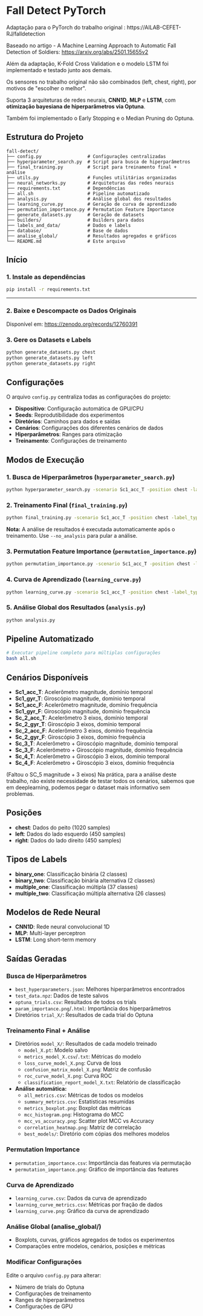 # Fall Detect PyTorch

Adaptação para o PyTorch do trabalho original : https://AILAB-CEFET-RJ/falldetection

Baseado no artigo - A Machine Learning Approach to Automatic Fall Detection of Soldiers: https://arxiv.org/abs/2501.15655v2

Além da adaptação, K-Fold Cross Validation e o modelo LSTM foi implementado e testado junto aos demais.

Os sensores no trabalho original não são combinados (left, chest, right), por motivos de "escolher o melhor".

Suporta 3 arquiteturas de redes neurais, **CNN1D**, **MLP** e **LSTM**, com **otimização bayesiana de hiperparâmetros via Optuna**.

Também foi implementado o Early Stopping e o Median Pruning do Optuna.

## Estrutura do Projeto

```
fall-detect/
├── config.py                 # Configurações centralizadas
├── hyperparameter_search.py  # Script para busca de hiperparâmetros
├── final_training.py         # Script para treinamento final + análise
├── utils.py                  # Funções utilitárias organizadas
├── neural_networks.py        # Arquiteturas das redes neurais
├── requirements.txt          # Dependências
├── all.sh                    # Pipeline automatizado
├── analysis.py               # Análise global dos resultados
├── learning_curve.py         # Geração de curva de aprendizado
├── permutation_importance.py # Permutation Feature Importance
├── generate_datasets.py      # Geração de datasets
├── builders/                 # Builders para dados
├── labels_and_data/          # Dados e labels
├── database/                 # Base de dados
├── analise_global/           # Resultados agregados e gráficos
└── README.md                 # Este arquivo
```

## Início

### 1. Instale as dependências

```bash
pip install -r requirements.txt
```

---

### 2. Baixe e Descompacte os Dados Originais
Disponível em: https://zenodo.org/records/12760391

### 3. Gere os Datasets e Labels
```bash
python generate_datasets.py chest
python generate_datasets.py left
python generate_datasets.py right
```

## Configurações

O arquivo `config.py` centraliza todas as configurações do projeto:

- **Dispositivo**: Configuração automática de GPU/CPU
- **Seeds**: Reprodutibilidade dos experimentos
- **Diretórios**: Caminhos para dados e saídas
- **Cenários**: Configurações dos diferentes cenários de dados
- **Hiperparâmetros**: Ranges para otimização
- **Treinamento**: Configurações de treinamento

## Modos de Execução

### 1. Busca de Hiperparâmetros (`hyperparameter_search.py`)

```bash
python hyperparameter_search.py -scenario Sc1_acc_T -position chest -label_type binary_one --nn CNN1D --n_trials 20 --timeout 3600
```

### 2. Treinamento Final (`final_training.py`)

```bash
python final_training.py -scenario Sc1_acc_T -position chest -label_type binary_one --nn CNN1D --num_models 20 --epochs 25
```

**Nota:** A análise de resultados é executada automaticamente após o treinamento. Use `--no_analysis` para pular a análise.

### 3. Permutation Feature Importance (`permutation_importance.py`)

```bash
python permutation_importance.py -scenario Sc1_acc_T -position chest -label_type binary_one --nn CNN1D
```

### 4. Curva de Aprendizado (`learning_curve.py`)

```bash
python learning_curve.py -scenario Sc1_acc_T -position chest -label_type binary_one --nn CNN1D
```

### 5. Análise Global dos Resultados (`analysis.py`)

```bash
python analysis.py
```

## Pipeline Automatizado

```bash
# Executar pipeline completo para múltiplas configurações
bash all.sh
```

## Cenários Disponíveis

- **Sc1_acc_T**: Acelerômetro magnitude, domínio temporal
- **Sc1_gyr_T**: Giroscópio magnitude, domínio temporal
- **Sc1_acc_F**: Acelerômetro magnitude, domínio frequência
- **Sc1_gyr_F**: Giroscópio magnitude, domínio frequência
- **Sc_2_acc_T**: Acelerômetro 3 eixos, domínio temporal
- **Sc_2_gyr_T**: Giroscópio 3 eixos, domínio temporal
- **Sc_2_acc_F**: Acelerômetro 3 eixos, domínio frequência
- **Sc_2_gyr_F**: Giroscópio 3 eixos, domínio frequência
- **Sc_3_T**: Acelerômetro + Giroscópio magnitude, domínio temporal
- **Sc_3_F**: Acelerômetro + Giroscópio magnitude, domínio frequência
- **Sc_4_T**: Acelerômetro + Giroscópio 3 eixos, domínio temporal
- **Sc_4_F**: Acelerômetro + Giroscópio 3 eixos, domínio frequência

(Faltou o SC_5 magnitude + 3 eixos)
Na prática, para a análise deste trabalho, não existe necessidade de testar todos os cenários, sabemos que em deeplearning, podemos pegar o dataset mais informativo sem problemas.

## Posições

- **chest**: Dados do peito (1020 samples)
- **left**: Dados do lado esquerdo (450 samples)
- **right**: Dados do lado direito (450 samples)

## Tipos de Labels

- **binary_one**: Classificação binária (2 classes)
- **binary_two**: Classificação binária alternativa (2 classes)
- **multiple_one**: Classificação múltipla (37 classes)
- **multiple_two**: Classificação múltipla alternativa (26 classes)

## Modelos de Rede Neural

- **CNN1D**: Rede neural convolucional 1D
- **MLP**: Multi-layer perceptron
- **LSTM**: Long short-term memory

## Saídas Geradas

### Busca de Hiperparâmetros
- `best_hyperparameters.json`: Melhores hiperparâmetros encontrados
- `test_data.npz`: Dados de teste salvos
- `optuna_trials.csv`: Resultados de todos os trials
- `param_importance.png`/`.html`: Importância dos hiperparâmetros
- Diretórios `trial_X/`: Resultados de cada trial do Optuna

### Treinamento Final + Análise
- Diretórios `model_X/`: Resultados de cada modelo treinado
  - `model_X.pt`: Modelo salvo
  - `metrics_model_X.csv`/`.txt`: Métricas do modelo
  - `loss_curve_model_X.png`: Curva de loss
  - `confusion_matrix_model_X.png`: Matriz de confusão
  - `roc_curve_model_X.png`: Curva ROC
  - `classification_report_model_X.txt`: Relatório de classificação
- **Análise automática:**
  - `all_metrics.csv`: Métricas de todos os modelos
  - `summary_metrics.csv`: Estatísticas resumidas
  - `metrics_boxplot.png`: Boxplot das métricas
  - `mcc_histogram.png`: Histograma do MCC
  - `mcc_vs_accuracy.png`: Scatter plot MCC vs Accuracy
  - `correlation_heatmap.png`: Matriz de correlação
  - `best_models/`: Diretório com cópias dos melhores modelos

### Permutation Importance
- `permutation_importance.csv`: Importância das features via permutação
- `permutation_importance.png`: Gráfico de importância das features

### Curva de Aprendizado
- `learning_curve.csv`: Dados da curva de aprendizado
- `learning_curve_metrics.csv`: Métricas por fração de dados
- `learning_curve.png`: Gráfico da curva de aprendizado

### Análise Global (analise_global/)
- Boxplots, curvas, gráficos agregados de todos os experimentos
- Comparações entre modelos, cenários, posições e métricas

### Modificar Configurações

Edite o arquivo `config.py` para alterar:

- Número de trials do Optuna
- Configurações de treinamento
- Ranges de hiperparâmetros
- Configurações de GPU
